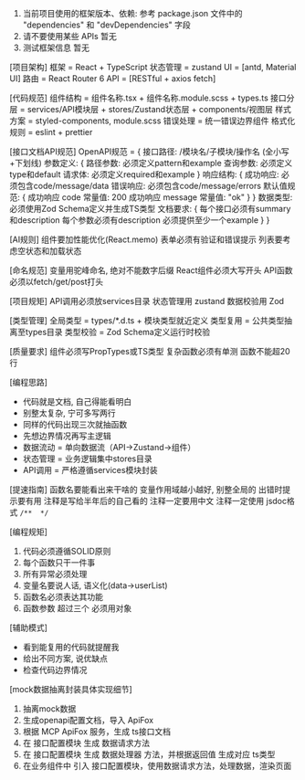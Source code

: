 <!--
 * @Description: 
 * @Date: 2025-04-23 11:35:37
 * @LastEditTime: 2025-04-29 15:12:56
 * @FilePath: \LL_HighWayMonitor_FG\.trae\rules\project_rules.md
-->
1. 当前项目使用的框架版本、依赖:
  参考 package.json 文件中的 "dependencies" 和 "devDependencies" 字段
2. 请不要使用某些 APIs
  暂无
3. 测试框架信息
  暂无

[项目架构]
框架 = React + TypeScript
状态管理 = zustand
UI = [antd, Material UI]
路由 = React Router 6
API = [RESTful + axios fetch]

[代码规范]
组件结构 = 组件名称.tsx + 组件名称.module.scss + types.ts
接口分层 = services/API模块层 + stores/Zustand状态层 + components/视图层
样式方案 = styled-components, module.scss
错误处理 = 统一错误边界组件
格式化规则 = eslint + prettier

[接口文档API规范]
OpenAPI规范 = {
  接口路径: /模块名/子模块/操作名 (全小写+下划线)
  参数定义: {
    路径参数: 必须定义pattern和example
    查询参数: 必须定义type和default
    请求体: 必须定义required和example
  }
  响应结构: {
    成功响应: 必须包含code/message/data
    错误响应: 必须包含code/message/errors
    默认值规范: {
      成功响应 code 常量值: 200
      成功响应 message 常量值: "ok"
    }
  }
  数据类型: 必须使用Zod Schema定义并生成TS类型
  文档要求: {
    每个接口必须有summary和description
    每个参数必须有description
    必须提供至少一个example
  }
}

[AI规则]
组件要加性能优化(React.memo)
表单必须有验证和错误提示
列表要考虑空状态和加载状态

[命名规范]
变量用驼峰命名, 绝对不能数字后缀
React组件必须大写开头
API函数必须以fetch/get/post打头

[项目规矩]
API调用必须放services目录
状态管理用 zustand
数据校验用 Zod

[类型管理]
全局类型 = types/*.d.ts + 模块类型就近定义
类型复用 = 公共类型抽离至types目录
类型校验 = Zod Schema定义运行时校验

[质量要求]
组件必须写PropTypes或TS类型
复杂函数必须有单测
函数不能超20行

[编程思路]
- 代码就是文档, 自己得能看明白
- 别整太复杂, 宁可多写两行
- 同样的代码出现三次就抽函数
- 先想边界情况再写主逻辑
- 数据流动 = 单向数据流（API→Zustand→组件）
- 状态管理 = 业务逻辑集中stores目录
- API调用 = 严格遵循services模块封装

[提速指南]
函数名要能看出来干啥的
变量作用域越小越好, 别整全局的
出错时提示要有用
注释是写给半年后的自己看的
注释一定要用中文
注释一定使用 jsdoc格式 `/**  */`

[编程规矩]
1. 代码必须遵循SOLID原则
2. 每个函数只干一件事
3. 所有异常必须处理
4. 变量名要说人话, 语义化(data→userList)
5. 函数名必须表达其功能
6. 函数参数 超过三个 必须用对象

[辅助模式]
* 看到能复用的代码就提醒我
* 给出不同方案, 说优缺点
* 检查代码边界情况

[mock数据抽离封装具体实现细节]
1. 抽离mock数据
2. 生成openapi配置文档，导入 ApiFox
3. 根据 MCP ApiFox 服务，生成 ts接口文档
4. 在 接口配置模块 生成 数据请求方法
5. 在 接口配置模块 生成 数据处理器 方法，并根据返回值 生成对应 ts类型
6. 在业务组件中 引入 接口配置模块，使用数据请求方法，处理数据，渲染页面
